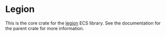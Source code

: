 # Legion

This is the core crate for the [legion](https://crates.io/crates/legion) ECS library. See the documentation for the parent crate for more information.